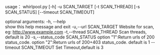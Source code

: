 usage：
whirlpool.py [-h] -u SCAN_TARGET [-t SCAN_THREAD] [-s SCAN_STATUS]
                    [--timeout SCAN_TIMEOUT]

optional arguments:
  -h, --help            
            show this help message and exit
  -u,--url SCAN_TARGET
            Website for scan, eg: http://www.example.com
  -t,--thread SCAN_THREAD
            Scan threads, default is 20
  -s,--status_code SCAN_STATUS
            option "1":Return urls of 200 status_code. 
            option "2":Return urls of 200+403 status_code. 
            default is 1
  --timeout SCAN_TIMEOUT
            Set Timeout,default is 3
